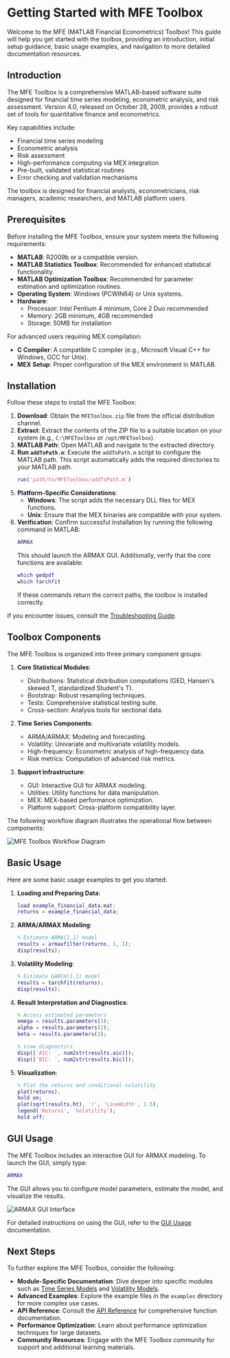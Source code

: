 # Getting Started with MFE Toolbox

Welcome to the MFE (MATLAB Financial Econometrics) Toolbox! This guide will help you get started with the toolbox, providing an introduction, initial setup guidance, basic usage examples, and navigation to more detailed documentation resources.

## Introduction

The MFE Toolbox is a comprehensive MATLAB-based software suite designed for financial time series modeling, econometric analysis, and risk assessment. Version 4.0, released on October 28, 2009, provides a robust set of tools for quantitative finance and econometrics. <!-- IE2 MATLAB 4.0 -->

Key capabilities include:

- Financial time series modeling
- Econometric analysis
- Risk assessment
- High-performance computing via MEX integration
- Pre-built, validated statistical routines
- Error checking and validation mechanisms

The toolbox is designed for financial analysts, econometricians, risk managers, academic researchers, and MATLAB platform users.

## Prerequisites

Before installing the MFE Toolbox, ensure your system meets the following requirements:

- **MATLAB**: R2009b or a compatible version. <!-- IE2 MATLAB 4.0 -->
- **MATLAB Statistics Toolbox**: Recommended for enhanced statistical functionality. <!-- IE2 MATLAB Statistics Toolbox compatible with MATLAB R2009b -->
- **MATLAB Optimization Toolbox**: Recommended for parameter estimation and optimization routines. <!-- IE2 MATLAB Optimization Toolbox compatible with MATLAB R2009b -->
- **Operating System**: Windows (PCWIN64) or Unix systems. <!-- IE3 Cross Platform Notes Platform-Specific Installation -->
- **Hardware**:
  - Processor: Intel Pentium 4 minimum, Core 2 Duo recommended
  - Memory: 2GB minimum, 4GB recommended
  - Storage: 50MB for installation

For advanced users requiring MEX compilation:

- **C Compiler**: A compatible C compiler (e.g., Microsoft Visual C++ for Windows, GCC for Unix).
- **MEX Setup**: Proper configuration of the MEX environment in MATLAB.

## Installation

Follow these steps to install the MFE Toolbox:

1. **Download**: Obtain the `MFEToolbox.zip` file from the official distribution channel.
2. **Extract**: Extract the contents of the ZIP file to a suitable location on your system (e.g., `C:\MFEToolbox` or `/opt/MFEToolbox`).
3. **MATLAB Path**: Open MATLAB and navigate to the extracted directory.
4. **Run `addToPath.m`**: Execute the `addToPath.m` script to configure the MATLAB path. This script automatically adds the required directories to your MATLAB path.
   ```matlab
   run('path/to/MFEToolbox/addToPath.m')
   ```
5. **Platform-Specific Considerations**:
   - **Windows**: The script adds the necessary DLL files for MEX functions.
   - **Unix**: Ensure that the MEX binaries are compatible with your system.
6. **Verification**: Confirm successful installation by running the following command in MATLAB:
   ```matlab
   ARMAX
   ```
   This should launch the ARMAX GUI. Additionally, verify that the core functions are available:
   ```matlab
   which gedpdf
   which tarchfit
   ```
   If these commands return the correct paths, the toolbox is installed correctly.

If you encounter issues, consult the [Troubleshooting Guide](troubleshooting.md). <!-- IE3 Troubleshooting Guide Installation Issues -->

## Toolbox Components

The MFE Toolbox is organized into three primary component groups:

1. **Core Statistical Modules**:
   - Distributions: Statistical distribution computations (GED, Hansen's skewed T, standardized Student's T).
   - Bootstrap: Robust resampling techniques.
   - Tests: Comprehensive statistical testing suite.
   - Cross-section: Analysis tools for sectional data.

2. **Time Series Components**:
   - ARMA/ARMAX: Modeling and forecasting.
   - Volatility: Univariate and multivariate volatility models.
   - High-frequency: Econometric analysis of high-frequency data.
   - Risk metrics: Computation of advanced risk metrics.

3. **Support Infrastructure**:
   - GUI: Interactive GUI for ARMAX modeling.
   - Utilities: Utility functions for data manipulation.
   - MEX: MEX-based performance optimization.
   - Platform support: Cross-platform compatibility layer.

The following workflow diagram illustrates the operational flow between components:

![MFE Toolbox Workflow Diagram](images/workflow_diagram.png) <!-- IE3 Workflow Diagram -->

## Basic Usage

Here are some basic usage examples to get you started:

1. **Loading and Preparing Data**:
   ```matlab
   load example_financial_data.mat;
   returns = example_financial_data;
   ```

2. **ARMA/ARMAX Modeling**:
   ```matlab
   % Estimate ARMA(1,1) model
   results = armaxfilter(returns, 1, 1);
   disp(results);
   ```

3. **Volatility Modeling**:
   ```matlab
   % Estimate GARCH(1,1) model
   results = tarchfit(returns);
   disp(results);
   ```

4. **Result Interpretation and Diagnostics**:
   ```matlab
   % Access estimated parameters
   omega = results.parameters(1);
   alpha = results.parameters(2);
   beta = results.parameters(3);

   % View diagnostics
   disp(['AIC: ', num2str(results.aic)]);
   disp(['BIC: ', num2str(results.bic)]);
   ```

5. **Visualization**:
   ```matlab
   % Plot the returns and conditional volatility
   plot(returns);
   hold on;
   plot(sqrt(results.ht), 'r', 'LineWidth', 1.5);
   legend('Returns', 'Volatility');
   hold off;
   ```

## GUI Usage

The MFE Toolbox includes an interactive GUI for ARMAX modeling. To launch the GUI, simply type:

```matlab
ARMAX
```

The GUI allows you to configure model parameters, estimate the model, and visualize the results.

![ARMAX GUI Interface](images/gui_screenshot.png) <!-- IE3 GUI Screenshot -->

For detailed instructions on using the GUI, refer to the [GUI Usage](gui_usage.md) documentation. <!-- IE3 GUI Usage ARMAX GUI -->

## Next Steps

To further explore the MFE Toolbox, consider the following:

- **Module-Specific Documentation**: Dive deeper into specific modules such as [Time Series Models](time_series_models.md) and [Volatility Models](volatility_models.md). <!-- IE3 Time Series Models ARMA/ARMAX Models, IE3 Volatility Models GARCH Models -->
- **Advanced Examples**: Explore the example files in the `examples` directory for more complex use cases.
- **API Reference**: Consult the [API Reference](api_reference.md) for comprehensive function documentation. <!-- IE3 API Reference Function References -->
- **Performance Optimization**: Learn about performance optimization techniques for large datasets.
- **Community Resources**: Engage with the MFE Toolbox community for support and additional learning materials.